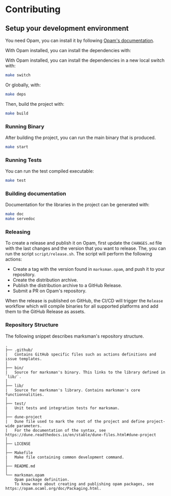 # Contributing

## Setup your development environment

You need Opam, you can install it by following [Opam's documentation](https://opam.ocaml.org/doc/Install.html).

With Opam installed, you can install the dependencies with:

With Opam installed, you can install the dependencies in a new local switch with:

```bash
make switch
```

Or globally, with:

```bash
make deps
```

Then, build the project with:

```bash
make build
```

### Running Binary

After building the project, you can run the main binary that is produced.

```bash
make start
```

### Running Tests

You can run the test compiled executable:

```bash
make test
```

### Building documentation

Documentation for the libraries in the project can be generated with:

```bash
make doc
make servedoc
```

### Releasing

To create a release and publish it on Opam, first update the `CHANGES.md` file with the last changes and the version that you want to release.
The, you can run the script `script/release.sh`. The script will perform the following actions:

- Create a tag with the version found in `marksman.opam`, and push it to your repository.
- Create the distribution archive.
- Publish the distribution archive to a GitHub Release.
- Submit a PR on Opam's repository.

When the release is published on GitHub, the CI/CD will trigger the `Release` workflow which will compile binaries for all supported platforms and add them to the GitHub Release as assets.

### Repository Structure

The following snippet describes marksman's repository structure.

```text
.
├── .github/
|   Contains GitHub specific files such as actions definitions and issue templates.
│
├── bin/
|   Source for marksman's binary. This links to the library defined in `lib/`.
│
├── lib/
|   Source for marksman's library. Contains marksman's core functionnalities.
│
├── test/
|   Unit tests and integration tests for marksman.
│
├── dune-project
|   Dune file used to mark the root of the project and define project-wide parameters.
|   For the documentation of the syntax, see https://dune.readthedocs.io/en/stable/dune-files.html#dune-project
│
├── LICENSE
│
├── Makefile
|   Make file containing common development command.
│
├── README.md
│
└── marksman.opam
    Opam package definition.
    To know more about creating and publishing opam packages, see https://opam.ocaml.org/doc/Packaging.html.
```
